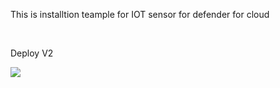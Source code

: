 This is installtion teample for IOT sensor for defender for cloud

  <br>  
    
Deploy V2  
  
<a href="https://portal.azure.com/#create/Microsoft.Template/uri/https%3A%2F%2Fgithub.com%2FContoso-Hotels-Security%2FDefenderForIOT%2Fblob%2Fmain%2FDeploySensorV22%2Fazuredeploy.json" target="_blank">
  <img src="https://aka.ms/deploytoazurebutton" scale="0">
</a>
